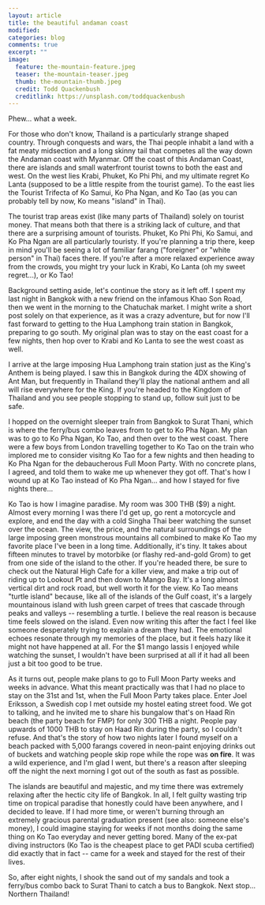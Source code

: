 ```yaml
---
layout: article
title: the beautiful andaman coast
modified:
categories: blog
comments: true
excerpt: "" 
image:
  feature: the-mountain-feature.jpeg
  teaser: the-mountain-teaser.jpeg
  thumb: the-mountain-thumb.jpeg
  credit: Todd Quackenbush
  creditlink: https://unsplash.com/toddquackenbush
---
```


Phew... what a week.

For those who don't know, Thailand is a particularly strange shaped country. Through conquests and wars, the Thai people inhabit a land with a fat meaty midsection and a long skinny tail that competes all the way down the Andaman coast with Myanmar. Off the coast of this Andaman Coast, there are islands and small waterfront tourist towns to both the east and west. On the west lies Krabi, Phuket, Ko Phi Phi, and my ultimate regret Ko Lanta (supposed to be a little respite from the tourist game). To the east lies the Tourist Trifecta of Ko Samui, Ko Pha Ngan, and Ko Tao (as you can probably tell by now, Ko means "island" in Thai).

The tourist trap areas exist (like many parts of Thailand) solely on tourist money. That means both that there is a striking lack of culture, and that there are a surprising amount of tourists. Phuket, Ko Phi Phi, Ko Samui, and Ko Pha Ngan are all particularly touristy. If you're planning a trip there, keep in mind you'll be seeing a lot of familiar farang ("foreigner" or "white person" in Thai) faces there. If you're after a more relaxed experience away from the crowds, you might try your luck in Krabi, Ko Lanta (oh my sweet regret...), or Ko Tao!

Background setting aside, let's continue the story as it left off. I spent my last night in Bangkok with a new friend on the infamous Khao Son Road, then we went in the morning to the Chatuchak market. I might write a short post solely on that experience, as it was a crazy adventure, but for now I'll fast forward to getting to the Hua Lamphong train station in Bangkok, preparing to go south. My original plan was to stay on the east coast for a few nights, then hop over to Krabi and Ko Lanta to see the west coast as well.

I arrive at the large imposing Hua Lamphong train station just as the King's Anthem is being played. I saw this in Bangkok during the 4DX showing of Ant Man, but frequently in Thailand they'll play the national anthem and all will rise everywhere for the King. If you're headed to the Kingdom of Thailand and you see people stopping to stand up, follow suit just to be safe. 

I hopped on the overnight sleeper train from Bangkok to Surat Thani, which is where the ferry/bus combo leaves from to get to Ko Pha Ngan. My plan was to go to Ko Pha Ngan, Ko Tao, and then over to the west coast. There were a few boys from London travelling together to Ko Tao on the train who implored me to consider visitng Ko Tao for a few nights and then heading to Ko Pha Ngan for the debaucherous Full Moon Party. With no concrete plans, I agreed, and told them to wake me up whenever they got off. That's how I wound up at Ko Tao instead of Ko Pha Ngan... and how I stayed for five nights there...

Ko Tao is how I imagine paradise. My room was 300 THB ($9) a night. Almost every morning I was there I'd get up, go rent a motorcycle and explore, and end the day with a cold Singha Thai beer watching the sunset over the ocean. The view, the price, and the natural surroundings of the large imposing green monstrous mountains all combined to make Ko Tao my favorite place I've been in a long time. Additionally, it's tiny. It takes about fifteen minutes to travel by motorbike (or flashy red-and-gold Grom) to get from one side of the island to the other. If you're headed there, be sure to check out the Natural High Cafe for a killer view, and make a trip out of riding up to Lookout Pt and then down to Mango Bay. It's a long almost vertical dirt and rock road, but well worth it for the view. Ko Tao means "turtle island" because, like all of the islands of the Gulf coast, it's a largely mountainous island with lush green carpet of trees that cascade through peaks and valleys -- resembling a turtle. I believe the real reason is because time feels slowed on the island. Even now writing this after the fact I feel like someone desperately trying to explain a dream they had. The emotional echoes resonate through my memories of the place, but it feels hazy like it might not have happened at all. For the $1 mango lassis I enjoyed while watching the sunset, I wouldn't have been surprised at all if it had all been just a bit too good to be true.

As it turns out, people make plans to go to Full Moon Party weeks and weeks in advance. What this meant practically was that I had no place to stay on the 31st and 1st, when the Full Moon Party takes place. Enter Joel Eriksson, a Swedish cop I met outside my hostel eating street food. We got to talking, and he invited me to share his bungalow that's on Haad Rin beach (the party beach for FMP) for only 300 THB a night. People pay upwards of 1000 THB to stay on Haad Rin during the party, so I couldn't refuse. And that's the story of how two nights later I found myself on a beach packed with 5,000 farangs covered in neon-paint enjoying drinks out of buckets and watching people skip rope while the rope was **on fire**. It was a wild experience, and I'm glad I went, but there's a reason after sleeping off the night the next morning I got out of the south as fast as possible. 

The islands are beautiful and majestic, and my time there was extremely relaxing after the hectic city life of Bangkok. In all, I felt guilty wasting trip time on tropical paradise that honestly could have been anywhere, and I decided to leave. If I had more time, or weren't burning through an extremely gracious parental graduation present (see also: someone else's money), I could imagine staying for weeks if not months doing the same thing on Ko Tao everyday and never getting bored. Many of the ex-pat diving instructors (Ko Tao is the cheapest place to get PADI scuba certified) did exactly that in fact -- came for a week and stayed for the rest of their lives. 

So, after eight nights, I shook the sand out of my sandals and took a ferry/bus combo back to Surat Thani to catch a bus to Bangkok. Next stop... Northern Thailand!